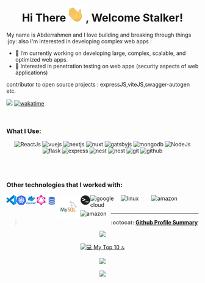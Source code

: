 
<h1 align="center">Hi There <img width="45" src="waving_hand.gif" alt="hand" />, Welcome Stalker! </h1>
 My name is Abderrahmen and I love building and breaking through things :joy: also I'm interested in developing complex web apps :

- 🔭 I’m currently working on developing large, complex, scalable, and optimized web apps.
- 🌱 Interested in penetration testing on web apps (security aspects of web applications)

contributor to open source projects : 
expressJS,viteJS,swagger-autogen etc.

![](https://komarev.com/ghpvc/?username=abderrahmenla&style=flat&label=PROFILE+VIEWS&color=blue)
[![wakatime](https://wakatime.com/badge/user/172e284f-24fd-4afd-961d-6c8734d5d5dc.svg)](https://wakatime.com/@172e284f-24fd-4afd-961d-6c8734d5d5dc)


<br />

### What I Use:
<p align="center">

  <img src="https://www.vectorlogo.zone/logos/reactjs/reactjs-icon.svg" alt="ReactJs" width="40" height="40"/>
  <img src="https://www.vectorlogo.zone/logos/vuejs/vuejs-icon.svg" alt="vuejs" width="40" height="40"/>
  <img src="https://www.vectorlogo.zone/logos/nextjs/nextjs-icon.svg" alt="nextjs" width="40" height="40"/>  
  <img src="https://www.vectorlogo.zone/logos/nuxtjs/nuxtjs-icon.svg" alt="nuxt" width="40" height="40"/> 
  <img src="https://www.vectorlogo.zone/logos/gatsbyjs/gatsbyjs-icon.svg" alt="gatsbyjs" width="40" height="40"/>
  <img src="https://www.vectorlogo.zone/logos/mongodb/mongodb-icon.svg" alt="mongodb" width="40" height="40"/>
  <img src="https://www.vectorlogo.zone/logos/nodejs/nodejs-ar21~bgwhite.svg" alt="NodeJs" width="80" height="40"/>
  <img src="https://www.vectorlogo.zone/logos/palletsprojects_flask/palletsprojects_flask-icon~v2.svg" alt="flask" width="40" height="40"/>
  <img src="https://www.vectorlogo.zone/logos/expressjs/expressjs-ar21~bgwhite.svg" alt="express" width="60" height="40"/> 
  <img src="https://www.vectorlogo.zone/logos/nestjs/nestjs-ar21~bgwhite.svg" alt="nest" width="80" height="40"/> 
  <img src="https://upload.wikimedia.org/wikipedia/commons/thumb/4/4c/Typescript_logo_2020.svg/512px-Typescript_logo_2020.svg.png?20221110153201" alt="nest" width="40" height="40"/> 
  <img src="https://www.vectorlogo.zone/logos/git-scm/git-scm-icon.svg" alt="git" width="40" height="40"/> 
  <img src="https://www.vectorlogo.zone/logos/github/github-tile.svg" alt="github" width="40" height="40"/> 
 </p>

<br/>
<br/>

### Other technologies that I worked with:

<img align="left" alt="Visual Studio Code" width="26px" src="https://raw.githubusercontent.com/github/explore/80688e429a7d4ef2fca1e82350fe8e3517d3494d/topics/visual-studio-code/visual-studio-code.png" />
<img align="left" alt="kubenetes" width="26px" src="https://raw.githubusercontent.com/github/explore/80688e429a7d4ef2fca1e82350fe8e3517d3494d/topics/kubernetes/kubernetes.png" />
<img align="left" alt="docker" width="26px" src="https://raw.githubusercontent.com/github/explore/80688e429a7d4ef2fca1e82350fe8e3517d3494d/topics/docker/docker.png" />
<img align="left" alt="GraphQL" width="26px" src="https://raw.githubusercontent.com/github/explore/80688e429a7d4ef2fca1e82350fe8e3517d3494d/topics/graphql/graphql.png" />
<img align="left" alt="SQL" width="30px" src="https://raw.githubusercontent.com/github/explore/80688e429a7d4ef2fca1e82350fe8e3517d3494d/topics/sql/sql.png" />
<img align="left" alt="MySQL" width="60px" src="https://raw.githubusercontent.com/github/explore/80688e429a7d4ef2fca1e82350fe8e3517d3494d/topics/mysql/mysql.png" />
<img align="left" alt="Terminal" width="26px" src="https://raw.githubusercontent.com/github/explore/80688e429a7d4ef2fca1e82350fe8e3517d3494d/topics/terminal/terminal.png" />
<img align="left" src="https://www.vectorlogo.zone/logos/google_cloud/google_cloud-ar21~bgwhite.svg" alt="google cloud" width="80" height="40"/> 
<img align="left" src="https://www.vectorlogo.zone/logos/linux/linux-icon.svg" alt="linux" width="80" height="40"/> 
<img align="left" src="https://www.vectorlogo.zone/logos/amazon_aws/amazon_aws-ar21~bgwhite.svg" alt="amazon" width="80" height="40"/> 
<img align="left" src="https://www.vectorlogo.zone/logos/gitlab/gitlab-ar21~bgwhite.svg" alt="amazon" width="80" height="40"/> 


<br />
<br />

---

> **:octocat: [Github Profile Summary](https://profile-summary-for-github.com/user/abderrahmenla)**

<p align="center" >
  <a href="https://github-readme-streak-stats.herokuapp.com?user=abderrahmenla&theme=tokyonight_duo">
  <img src="https://github-readme-streak-stats.herokuapp.com?user=abderrahmenla&theme=tokyonight_duo" />
</a>
</p>

<p align="center" >
<a href="https://wakatime.com/@armageddon" target="\_blank">
    <img src="https://github-readme-stats.vercel.app/api/wakatime?username=armageddon&v=2&langs_count=10&custom_title=%F0%9F%92%BB%20My%20Top%2010%20%F0%9F%94%9D&theme=nightowl&count_private=true&count_private=true&border_radius=15&border_color=#212121%22%20alt=%22%F0%9F%92%BB%20My%20Top%2010%20%F0%9F%94%9D" alt="💻 My Top 10 🔝" />
</p>

<p align="center" >
<a href="https://github-readme-stats.vercel.app/api?username=armageddon&count_private=true&show_icons=true&theme=nightowl&include_all_commits=true&langs_count=10&border_radius=15&border_color=#212121">
    <img src="https://github-readme-stats.vercel.app/api?username=armageddon&count_private=true&show_icons=true&theme=nightowl&include_all_commits=true&langs_count=10&border_radius=15&border_color=#212121" />
  </a>
</p>

<p align="center">
<a href="https://github-readme-stats.vercel.app/api/top-langs/?username=armageddon&layout=compact&langs_count=20&hide=Mako&theme=nightowl&count_private=true&border_radius=15&border_color=#212121">
  <img  src="https://github-readme-stats.vercel.app/api/top-langs/?username=armageddon&layout=compact&langs_count=20&hide=Mako&theme=nightowl&count_private=true&border_radius=15&border_color=#212121" />
</a>
</p>

<!--
**Abderrahmenla/Abderrahmenla** is a ✨ _special_ ✨ repository because its `README.md` (this file) appears on your GitHub profile.

